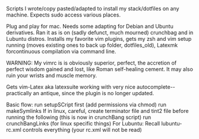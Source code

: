 Scripts I wrote/copy pasted/adapted to install my stack/dotfiles on any machine. Expects sudo access various places.

Plug and play for mac. Needs some adapting for Debian and Ubuntu derivatives. Ran it as is on (sadly defunct, much mourned) crunchbag and in Lubuntu distros.
Installs my favorite vim plugins, gets my zsh and vim setup running (moves existing ones to back up folder, dotfiles_old), Latexmk forcontinuous compilation via command line.

WARNING:
My vimrc is is obviously superior, perfect, the accretion of perfect wisdom gained and lost, like Roman self-healing cement. It may also ruin your wrists and muscle memory.

Gets vim-Latex aka latexsuite working with very nice autocomplete--practically an antique, since the plugin is no longer updated.

Basic flow:
    run setupSCript first (add permissions via chmod)
    run makeSymlinks
If in linux, careful, create terminator file and tint2 file before running the following (this is now in crunchBang script)
    run crunchBangLinks (for linux specific things)
For Lubuntu:
    Recall lubuntu-rc.xml controls everything (your rc.xml will not be read)
